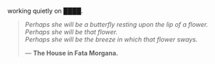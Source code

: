working quietly on ████.


<!--QUOTE_START-->
> *Perhaps she will be a butterfly resting upon the lip of a flower.*  
> *Perhaps she will be that flower.*  
> *Perhaps she will be the breeze in which that flower sways.*  
>
>
> — **The House in Fata Morgana.**
<!--QUOTE_END-->
<!-- last updated: 2025-11-01T01:57:12.503237+00:00 -->
